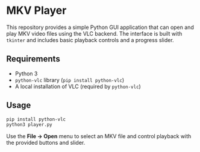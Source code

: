 # MKV Player

This repository provides a simple Python GUI application that can open and play
MKV video files using the VLC backend. The interface is built with `tkinter` and
includes basic playback controls and a progress slider.

## Requirements

- Python 3
- `python-vlc` library (`pip install python-vlc`)
- A local installation of VLC (required by `python-vlc`)

## Usage

```bash
pip install python-vlc
python3 player.py
```

Use the **File → Open** menu to select an MKV file and control playback with the
provided buttons and slider.
